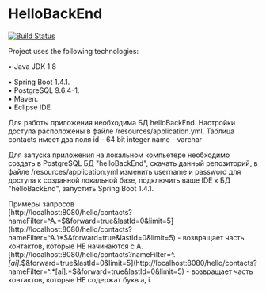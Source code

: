 # HelloBackEnd


[![Build Status](https://travis-ci.org/velovan/helloback.svg?branch=master)](https://travis-ci.org/velovan/helloback)

Project uses the following technologies:


•	Java JDK 1.8

• Spring Boot 1.4.1.  
• PostgreSQL 9.6.4-1.  
• Maven.  
• Eclipse IDE


Для работы приложения необходима БД helloBackEnd. Настройки доступа расположены в файле /resources/application.yml.
Таблица contacts имеет два поля
id - 64 bit integer
name - varchar



Для запуска приложения на локальном компьетере необходимо создать в PostgreSQL БД "helloBackEnd", скачать данный репозиторий, в файле /resources/application.yml изменить username и password для доступа к созданной локальной базе, подключить ваше IDE к БД "helloBackEnd", запустить Spring Boot 1.4.1.

Примеры запросов  
[http://localhost:8080/hello/contacts?nameFilter=^A.\*$&forward=true&lastId=0&limit=5](http://localhost:8080/hello/contacts?nameFilter=^A.\*$&forward=true&lastId=0&limit=5) - возвращает часть контактов, которые НЕ начинаются с A.  
[http://localhost:8080/hello/contacts?nameFilter=^.*[ai].*$&forward=true&lastId=0&limit=5](http://localhost:8080/hello/contacts?nameFilter=^.*[ai].*$&forward=true&lastId=0&limit=5) - возвращает часть контактов, которые НЕ содержат букв a, i.
